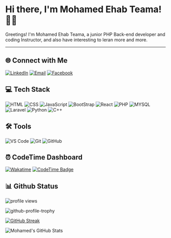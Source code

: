 # Hi there, I'm Mohamed Ehab Teama! 👨‍💻

Greetings! I'm Mohamed Ehab Teama, a junior PHP Back-end developer and coding Instructor, and also have interesting to leran more and more.

---

## 🌐 Connect with Me

[![LinkedIn](https://img.shields.io/badge/-LinkedIn-0A66C2?style=flat-square&logo=LinkedIn&logoColor=white&label=LinkedIn)](https://www.linkedin.com/in/mohamed-ehab-teama-267154250/)
[![Email](https://img.shields.io/badge/-Email-D14836?style=flat-square&logo=Gmail&logoColor=white&label=Email)](mailto:mohamed111.me111@gmail.com)
[![Facebook](https://img.shields.io/badge/-Facebook-1877F2?style=flat-square&logo=Facebook&logoColor=white&label=Facebook)](https://www.facebook.com/Mohamed.Ehab.Teama/)

## 💻 Tech Stack

![HTML](https://skillicons.dev/icons?i=html&theme=dark&borderRadius=20)
![CSS](https://skillicons.dev/icons?i=css&theme=dark&borderRadius=20)
![JavaScript](https://skillicons.dev/icons?i=js&theme=dark&borderRadius=20)
![BootStrap](https://skillicons.dev/icons?i=bootstrap&theme=dark&borderRadius=20)
![React](https://skillicons.dev/icons?i=react&theme=dark&borderRadius=20)
![PHP](https://skillicons.dev/icons?i=php&theme=dark&borderRadius=20)
![MYSQL](https://skillicons.dev/icons?i=mysql&theme=dark&borderRadius=20)
![Laravel](https://skillicons.dev/icons?i=laravel&theme=dark&borderRadius=20)
![Python](https://skillicons.dev/icons?i=python&theme=dark&borderRadius=20)
![C++](https://skillicons.dev/icons?i=cpp&theme=dark&borderRadius=20)

## 🛠️ Tools

![VS Code](https://skillicons.dev/icons?i=vscode&theme=dark&borderRadius=20)
![Git](https://skillicons.dev/icons?i=git&theme=dark&borderRadius=20)
![GitHub](https://skillicons.dev/icons?i=github&theme=dark&borderRadius=20)

## ⏰ CodeTime Dashboard

[![Wakatime](https://wakatime.com/badge/user/018e5688-b95a-4101-a7a5-8a9ef98e2b90.svg)](https://wakatime.com/@Mohamed_Ehab_Teama)
[![CodeTime Badge](https://img.shields.io/endpoint?style=social&color=222&url=https%3A%2F%2Fapi.codetime.dev%2Fshield%3Fid%3D24927%26project%3D%26in=0)](https://codetime.dev)

## 📊 Github Status

![profile views](https://komarev.com/ghpvc/?username=Mohamed-Ehab-Teama)

![github-profile-trophy](https://github-profile-trophy.vercel.app/?theme=nord&username=Mohamed-Ehab-Teama&title=Repositories,Commits,PullRequest&column=-1)

[![GitHub Streak](https://streak-stats.demolab.com?user=Mohamed-Ehab-Teama&border_radius=7.5&theme=nord)](https://git.io/streak-stats)

![Mohamed's GitHub Stats](https://github-readme-stats.vercel.app/api?username=Mohamed-Ehab-Teama&show_icons=true&theme=nord&rank_icon=percentile)
